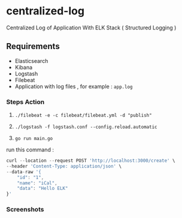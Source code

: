 # centralized-log
Centralized Log of Application With ELK Stack ( Structured Logging )

## Requirements

* Elasticsearch 
* Kibana
* Logstash
* Filebeat
* Application with log files , for example : `app.log`


### Steps Action

1. `./filebeat -e -c filebeat/filebeat.yml -d "publish"`

2. `./logstash -f logstash.conf --config.reload.automatic`

3. `go run main.go`


run this command : 
```javascript
curl --location --request POST 'http://localhost:3000/create' \
--header 'Content-Type: application/json' \
--data-raw '{
	"id": "1",
	"name": "iCal",
	"data": "Hello ELK"
}'
```


### Screenshots


